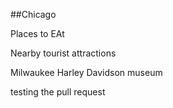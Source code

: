 ##Chicago

 Places to EAt

Nearby tourist attractions

Milwaukee Harley Davidson museum


testing the pull request
